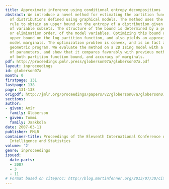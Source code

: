```yaml
---
title: Approximate inference using conditional entropy decompositions
abstract: We introduce a novel method for estimating the partition function and marginals
  of distributions defined using graphical models. The method uses the entropy chain
  rule to obtain an upper bound on the entropy of a distribution given marginal distributions
  of variable subsets. The structure of the bound is determined by a permutation,
  or elimination order, of the model variables. Optimizing this bound results in an
  upper bound on the log partition function, and also yields an approximation to the
  model marginals. The optimization problem is convex, and is in fact a dual of a
  geometric program. We evaluate the method on a 2D Ising model with a wide range
  of parameters, and show that it compares favorably with previous methods in terms
  of both partition function bound, and accuracy of marginals.
pdf: http://proceedings.pmlr.press/globerson07a/globerson07a.pdf
layout: inproceedings
id: globerson07a
month: 0
firstpage: 131
lastpage: 138
page: 131-138
origpdf: http://jmlr.org/proceedings/papers/v2/globerson07a/globerson07a.pdf
sections: 
author:
- given: Amir
  family: Globerson
- given: Tommi
  family: Jaakkola
date: 2007-03-11
publisher: PMLR
container-title: Proceedings of the Eleventh International Conference on Artificial
  Intelligence and Statistics
volume: '2'
genre: inproceedings
issued:
  date-parts:
  - 2007
  - 3
  - 11
# Format based on citeproc: http://blog.martinfenner.org/2013/07/30/citeproc-yaml-for-bibliographies/
---
```

